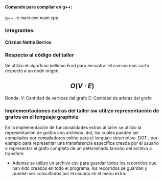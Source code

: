 #### Comando para compilar en g++: 
g++ -o main.exe main.cpp
### Integrantes:
#### Cristian Nettle Berríos

### Respecto al código del taller
Se utilizo el algortimo bellman Ford para encontrar el camino más corto respecto a un nodo origen. 


## $$O(V\cdot E)$$

Donde: 
V: Cantidad de vertices del grafo
E: Cantidad de aristas del grafo

### Implementaciones extras del taller sw utilizo representación de grafos en el lenguaje graphviz 
En la implementación de funcionalidades extras al taller se utilizo la representación de grafos con archivos .dot, los cuales pueden ser compilados por compiladores online para el lenguaje descriptivo .DOT
, por ejemplo para representar una transferencia especifica creada por el usuario o representar el grafo completo de un determinado tamaño del archivo a transferir.
- Ademas se utilizo un archivo csv para guardar todos los recorridos que han sido creados en todo el programa, los recorridos se guardan y pueden ser consultados por el usuario en el menu extra.



